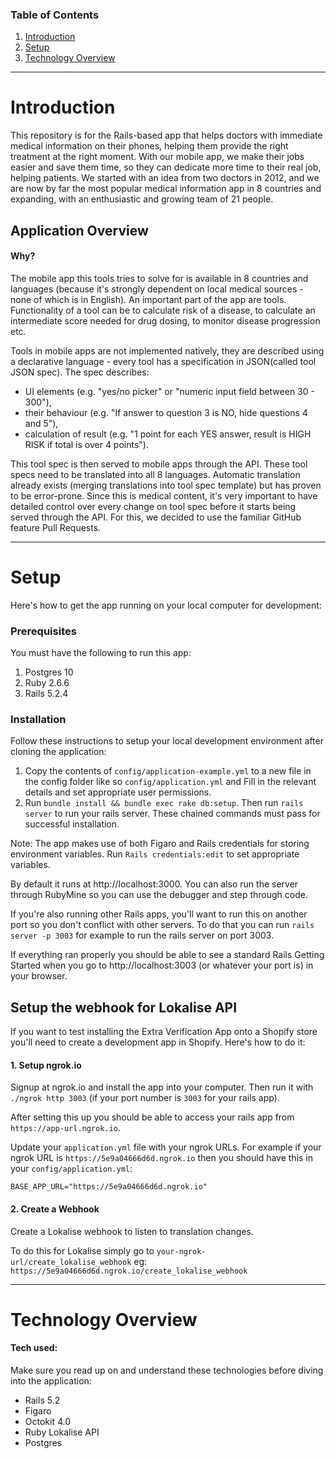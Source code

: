 ### Table of Contents

1. [Introduction](#introduction)
2. [Setup](#setup)
3. [Technology Overview](#technology-overview)


----


# Introduction
This repository is for the Rails-based app that helps doctors with immediate medical information on their phones, helping them provide the right treatment at the right moment. With our mobile app, we make their jobs easier and save them time, so they can dedicate more time to their real job, helping patients. We started with an idea from two doctors in 2012, and we are now by far the most popular medical information app in 8 countries and expanding, with an enthusiastic and growing team of 21 people.

## Application Overview

#### Why?
The mobile app this tools tries to solve for is available in 8 countries and languages (because it's strongly dependent on local medical sources - none of which is in English). An important part of the app are ​tools​. Functionality of a tool can be to calculate risk of a disease, to calculate an intermediate score needed for drug dosing, to monitor disease progression etc.

Tools in mobile apps are not implemented natively, they are described using a declarative language - every tool has a specification in JSON​ ​(called ​tool JSON spec​). The spec describes:
- UI elements (e.g. "yes/no picker" or "numeric input field between 30 - 300"),
- their behaviour (e.g. "If answer to question 3 is NO, hide questions 4 and 5"),
- calculation of result (e.g. "1 point for each YES answer, result is HIGH RISK if total is
over 4 points").

This tool spec is then served to mobile apps through the API.
These tool specs need to be translated into all 8 languages. Automatic translation already exists (merging translations into tool spec template) but has proven to be error-prone. Since this is medical content, it's very important to have detailed control over every change on tool spec before it starts being served through the API. For this, we decided to use the familiar GitHub feature ​Pull Requests​.


----


# Setup
Here's how to get the app running on your local computer for development:

### Prerequisites
You must have the following to run this app:
1. Postgres 10
2. Ruby 2.6.6
3. Rails 5.2.4


### Installation
Follow these instructions to setup your local development environment after cloning the application:

1. Copy the contents of `config/application-example.yml` to a new file in the config folder like so `config/application.yml` and Fill in the relevant details and set appropriate user permissions.
2. Run `bundle install && bundle exec rake db:setup`. Then run `rails server` to run your rails server. These chained commands must pass for successful installation.

Note: The app makes use of both Figaro and Rails credentials for storing environment variables. Run `Rails credentials:edit` to set appropriate variables.

By default it runs at http://localhost:3000. You can also run the server through RubyMine so you can use the debugger and step through code.

If you're also running other Rails apps, you'll want to run this on another port so you don't conflict with other servers. To do that you can run `rails server -p 3003` for example to run the rails server on port 3003.

If everything ran properly you should be able to see a standard Rails Getting Started when you go to http://localhost:3003 (or whatever your port is) in your browser.

## Setup the webhook for Lokalise API
If you want to test installing the Extra Verification App onto a Shopify store you'll need to create a development app in Shopify. Here's how to do it:

#### 1. Setup ngrok.io
Signup at ngrok.io and install the app into your computer. Then run it with `./ngrok http 3003` (if your port number is `3003` for your rails app).


After setting this up you should be able to access your rails app from `https://app-url.ngrok.io`.

Update your `application.yml` file with your ngrok URLs. For example if your ngrok URL is `https://5e9a04666d6d.ngrok.io` then you should have this in your `config/application.yml`:
```
BASE_APP_URL="https://5e9a04666d6d.ngrok.io"
```

#### 2. Create a Webhook
Create a Lokalise webhook to listen to translation changes.

To do this for Lokalise simply go to `your-ngrok-url/create_lokalise_webhook` eg: `https://5e9a04666d6d.ngrok.io/create_lokalise_webhook`


----


# Technology Overview
#### Tech used:
Make sure you read up on and understand these technologies before diving into the application:
* Rails 5.2
* Figaro
* Octokit 4.0
* Ruby Lokalise API
* Postgres
